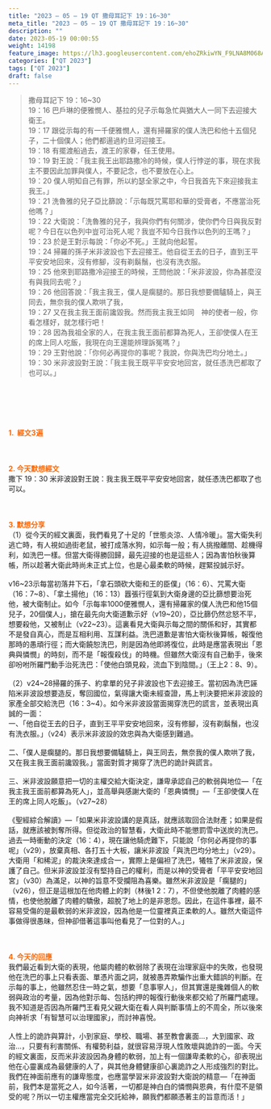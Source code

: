 ```yaml
---
title: "2023 – 05 – 19 QT 撒母耳記下 19：16~30"
meta_title: "2023 – 05 – 19 QT 撒母耳記下 19：16~30"
description: ""
date: 2023-05-19 00:00:55
weight: 14198
feature_image: https://lh3.googleusercontent.com/ehoZRkiwYN_F9LNA8M068AYxt73EavCZno-PD1cJRuf5BbSkQVUWr3gNEbt5kSs28Pb_Elg17kSrtf9ybWvojWoMV6I4tPM3vGRGDq6GkKkPdL2Gut4QAIw4-uykKUAtNiKgQKntvsU=w800
categories: ["QT 2023"]
tags: ["QT 2023"]
draft: false
---
```


<blockquote>撒母耳記下 19：16~30<br />
19：16 巴戶琳的便雅憫人、基拉的兒子示每急忙與猶大人一同下去迎接大衛王。<br />
19：17 跟從示每的有一千便雅憫人，還有掃羅家的僕人洗巴和他十五個兒子，二十個僕人；他們都逿過約旦河迎接王。<br />
19：18 有擺渡船過去，渡王的家眷，任王使用。<br />
19：19 對王說：「我主我王出耶路撒冷的時候，僕人行悖逆的事，現在求我主不要因此加罪與僕人，不要記念，也不要放在心上。<br />
19：20 僕人明知自己有罪，所以約瑟全家之中，今日我首先下來迎接我主我王。」<br />
19：21 洗魯雅的兒子亞比篩說：「示每既咒罵耶和華的受膏者，不應當治死他嗎？」<br />
19：22 大衛說：「洗魯雅的兒子，我與你們有何關涉，使你們今日與我反對呢？今日在以色列中豈可治死人呢？我豈不知今日我作以色列的王嗎？」<br />
19：23 於是王對示每說：「你必不死。」王就向他起誓。<br />
19：24 掃羅的孫子米非波設也下去迎接王。他自從王去的日子，直到王平平安安地回來，沒有修腳，沒有剃鬍鬚，也沒有洗衣服。<br />
19：25 他來到耶路撒冷迎接王的時候，王問他說：「米非波設，你為甚麼沒有與我同去呢？」<br />
19：26 他回答說：「我主我王，僕人是瘸腿的。那日我想要備驢騎上，與王同去，無奈我的僕人欺哄了我，<br />
19：27 又在我主我王面前讒毀我。然而我主我王如同　神的使者一般，你看怎樣好，就怎樣行吧！<br />
19：28 因為我祖全家的人，在我主我王面前都算為死人，王卻使僕人在王的席上同人吃飯，我現在向王還能辨理訴冤嗎？」<br />
19：29 王對他說：「你何必再提你的事呢？我說，你與洗巴均分地土。」<br />
19：30 米非波設對王說：「我主我王既平平安安地回宮，就任憑洗巴都取了也可以。」</blockquote><br />
&nbsp;<br />
<br />
&nbsp;<br />
<br />
<span style="color: #ff6600;"><strong>1.  經文3遍</strong></span><br />
<br />
&nbsp;<br />
<br />
<span style="color: #ff6600;"><strong>2. 今天默想經文<br />
</strong></span>撒下 19：30 米非波設對王說：我主我王既平平安安地回宮，就任憑洗巴都取了也可以。<br />
<br />
&nbsp;<br />
<br />
<strong><span style="color: #ff6600;">3. 默想分享<br />
</span></strong>（1）從今天的經文裏面，我們看見了十足的「世態炎涼、人情冷暖」。當大衛失利逃亡時，有人視如過街老鼠，被打成落水狗，如示每一般；有人挑撥離間、趁機得利，如洗巴一樣。但當大衛得勝回歸，最先迎接的也是這些人；因為害怕秋後算帳，所以趁著大衛此時尚未正式上位，也是心最柔軟的時候，趕緊投誠示好。<br />
<br />
v16~23示每當初落井下石，「拿石頭砍大衛和王的臣僕」（16：6）、咒罵大衛（16：7~8）、「拿土揚他」（16：13）囂張行徑氣到大衛身邊的亞比篩想要治死他，被大衛制止。如今「示每率1000便雅憫人，還有掃羅家的僕人洗巴和他15個兒子，20個僕人」，搶在最先向大衛道歉示好（v19~20），亞比篩仍然忿怒不平，想要殺他，又被制止（v22~23）。這裏看見大衛與示每之間的關係和好，其實都不是發自真心，而是互相利用、互謀利益。洗巴道歉是害怕大衛秋後算帳，報復他那時的愚頑行徑；而大衛饒恕洗巴，則是因為他即將復位，此時是應當表現出「恩典與憐憫」的時刻，而不是「報復殺伐」的時機。但雖然大衛沒有自己動手，後來卻吩咐所羅門動手治死洗巴：「使他白頭見殺，流血下到陰間。」（王上2：8、9）。<br />
<br />
（2）v24~28掃羅的孫子、約拿單的兒子非波設也下去迎接王。當初因為洗巴誣陷米非波設想要造反，奪回國位，氣得讓大衛未經查證，馬上判決要把米非波設的家產全部交給洗巴（16：3~4）。如今米非波設當面揭穿洗巴的謊言，並表現出真誠的一面：<br />
一、「他自從王去的日子，直到王平平安安地回來，沒有修腳，沒有剃鬍鬚，也沒有洗衣服。」（v24）表示米非波設的效忠與為大衛感到難過。<br />
<br />
二、「僕人是瘸腿的。那日我想要備驢騎上，與王同去，無奈我的僕人欺哄了我，又在我主我王面前讒毀我。」當面對質才揭穿了洗巴的詭計與謊言。<br />
<br />
三、米非波設願意把一切的主權交給大衛決定，謙卑承認自己的軟弱與地位—「在我主我王面前都算為死人」，並高舉與感謝大衛的「恩典憐憫」—「王卻使僕人在王的席上同人吃飯」。（v27~28）<br />
<br />
《聖經綜合解讀》—「如果米非波設講的是真話，就應該取回合法財產；如果是假話，就應該被剝奪所得。但從政治的智慧看，大衛此時不能懲罰雪中送炭的洗巴。過去一時衝動的決定（16：4），現在讓他騎虎難下，只能說「你何必再提你的事呢」（v29），放棄真相、各打五十大板，讓米非波設「與洗巴均分地土」（v29）。大衛用「和稀泥」的裁決來達成合一，實際上是偏袒了洗巴，犧牲了米非波設，保護了自己。但米非波設並沒有堅持自己的權利，而是以神的受膏者「平平安安地回宮」（v30）為滿足，以神的旨意不受攔阻為喜樂。雖然米非波設是「瘸腿的」（v26），但正是這根加在他肉體上的刺（林後1 2：7），不但使他脫離了肉體的感情，也使他脫離了肉體的驕傲，超脫了地上的是非恩怨。因此，在這件事裡，最不容易受傷的是最軟弱的米非波設，因為他是一位靈裡真正柔軟的人。雖然大衛這件事做得很愚昧，但神卻借著這事叫他看見了一位對的人。」<br />
<br />
&nbsp;<br />
<br />
<strong style="font-size: inherit;"><span style="color: #ff6600;">4. 今天的回應<br />
</span></strong>我們最近看到大衛的表現，他屬肉體的軟弱除了表現在治理家庭中的失敗，也發現他在洗巴的事上只看表面、單憑片面之詞，就被愚弄欺騙作出重大錯誤的判斷。在示每的事上，他雖然忍住一時之氣，想要「息事寧人」，但其實還是攙雜個人的軟弱與政治的考量，因為他對示每、包括約押的報復行動後來都交給了所羅門處理。我不知道是否因為所羅門王看見父親大衛在看人與判斷事情上的不周全，所以後來向神祈求「有智慧可以治理國家」，而討神喜悅。<br />
<br />
人性上的詭詐與算計，小到家庭、學校、職場、甚至教會裏面…，大到國家、政治…，只要有利害關係、有權勢利益，就很容易浮現人性敗壞與詭詐的一面。今天的經文裏面，反而米非波設因為身體的軟弱，加上有一個謙卑柔軟的心，卻表現出他在心靈裏成為最健康的人了，與其他身體健康卻心裏詭詐之人形成強烈的對比。我們在神面前應有的謙卑態度，也應當學習米非波設對大衛說的精意—「在神面前，我們本是當死之人，如今活著，一切都是神白白的憐憫與恩典，有什麼不是領受的呢？所以一切主權應當完全交託給神，願我們都願憑著主的旨意而活！」<br />
<br />
<audio style="display: none;" controls="controls"></audio><br />
<br />
<audio style="display: none;" controls="controls"></audio>
        